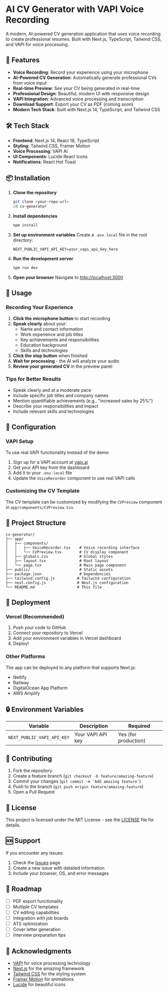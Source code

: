 # AI CV Generator with VAPI Voice Recording

A modern, AI-powered CV generation application that uses voice recording to create professional resumes. Built with Next.js, TypeScript, Tailwind CSS, and VAPI for voice processing.

## 🚀 Features

- **Voice Recording**: Record your experience using your microphone
- **AI-Powered CV Generation**: Automatically generate professional CVs from voice input
- **Real-time Preview**: See your CV being generated in real-time
- **Professional Design**: Beautiful, modern UI with responsive design
- **VAPI Integration**: Advanced voice processing and transcription
- **Download Support**: Export your CV as PDF (coming soon)
- **Modern Tech Stack**: Built with Next.js 14, TypeScript, and Tailwind CSS

## 🛠️ Tech Stack

- **Frontend**: Next.js 14, React 18, TypeScript
- **Styling**: Tailwind CSS, Framer Motion
- **Voice Processing**: VAPI AI
- **UI Components**: Lucide React Icons
- **Notifications**: React Hot Toast

## 📦 Installation

1. **Clone the repository**
   ```bash
   git clone <your-repo-url>
   cd cv-generator
   ```

2. **Install dependencies**
   ```bash
   npm install
   ```

3. **Set up environment variables**
   Create a `.env.local` file in the root directory:
   ```env
   NEXT_PUBLIC_VAPI_API_KEY=your_vapi_api_key_here
   ```

4. **Run the development server**
   ```bash
   npm run dev
   ```

5. **Open your browser**
   Navigate to [http://localhost:3000](http://localhost:3000)

## 🎯 Usage

### Recording Your Experience

1. **Click the microphone button** to start recording
2. **Speak clearly** about your:
   - Name and contact information
   - Work experience and job titles
   - Key achievements and responsibilities
   - Education background
   - Skills and technologies
3. **Click the stop button** when finished
4. **Wait for processing** - the AI will analyze your audio
5. **Review your generated CV** in the preview panel

### Tips for Better Results

- Speak clearly and at a moderate pace
- Include specific job titles and company names
- Mention quantifiable achievements (e.g., "increased sales by 25%")
- Describe your responsibilities and impact
- Include relevant skills and technologies

## 🔧 Configuration

### VAPI Setup

To use real VAPI functionality instead of the demo:

1. Sign up for a VAPI account at [vapi.ai](https://vapi.ai)
2. Get your API key from the dashboard
3. Add it to your `.env.local` file
4. Update the `VoiceRecorder` component to use real VAPI calls

### Customizing the CV Template

The CV template can be customized by modifying the `CVPreview` component in `app/components/CVPreview.tsx`.

## 📁 Project Structure

```
cv-generator/
├── app/
│   ├── components/
│   │   ├── VoiceRecorder.tsx    # Voice recording interface
│   │   └── CVPreview.tsx        # CV display component
│   ├── globals.css              # Global styles
│   ├── layout.tsx               # Root layout
│   └── page.tsx                 # Main page component
├── public/                      # Static assets
├── package.json                 # Dependencies
├── tailwind.config.js          # Tailwind configuration
├── next.config.js              # Next.js configuration
└── README.md                   # This file
```

## 🚀 Deployment

### Vercel (Recommended)

1. Push your code to GitHub
2. Connect your repository to Vercel
3. Add your environment variables in Vercel dashboard
4. Deploy!

### Other Platforms

The app can be deployed to any platform that supports Next.js:
- Netlify
- Railway
- DigitalOcean App Platform
- AWS Amplify

## 🔒 Environment Variables

| Variable | Description | Required |
|----------|-------------|----------|
| `NEXT_PUBLIC_VAPI_API_KEY` | Your VAPI API key | Yes (for production) |

## 🤝 Contributing

1. Fork the repository
2. Create a feature branch (`git checkout -b feature/amazing-feature`)
3. Commit your changes (`git commit -m 'Add amazing feature'`)
4. Push to the branch (`git push origin feature/amazing-feature`)
5. Open a Pull Request

## 📝 License

This project is licensed under the MIT License - see the [LICENSE](LICENSE) file for details.

## 🆘 Support

If you encounter any issues:

1. Check the [Issues](../../issues) page
2. Create a new issue with detailed information
3. Include your browser, OS, and error messages

## 🔮 Roadmap

- [ ] PDF export functionality
- [ ] Multiple CV templates
- [ ] CV editing capabilities
- [ ] Integration with job boards
- [ ] ATS optimization
- [ ] Cover letter generation
- [ ] Interview preparation tips

## 🙏 Acknowledgments

- [VAPI](https://vapi.ai) for voice processing technology
- [Next.js](https://nextjs.org) for the amazing framework
- [Tailwind CSS](https://tailwindcss.com) for the styling system
- [Framer Motion](https://framer.com/motion) for animations
- [Lucide](https://lucide.dev) for beautiful icons
